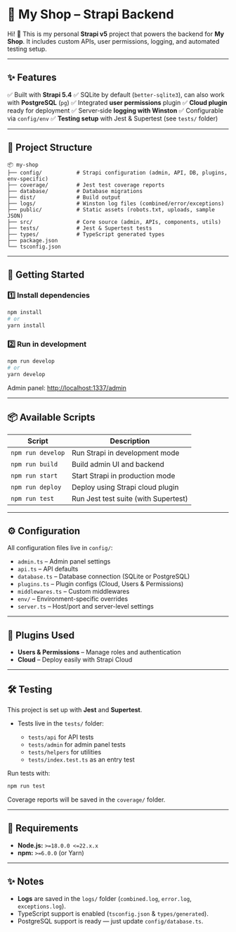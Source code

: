 
# 🏪 My Shop – Strapi Backend

Hi! 👋
This is my personal **Strapi v5** project that powers the backend for **My Shop**.
It includes custom APIs, user permissions, logging, and automated testing setup.

---

## ✨ Features

✅ Built with **Strapi 5.4**
✅ SQLite by default (`better-sqlite3`), can also work with **PostgreSQL** (`pg`)
✅ Integrated **user permissions** plugin
✅ **Cloud plugin** ready for deployment
✅ Server‑side **logging with Winston**
✅ Configurable via `config/env`
✅ **Testing setup** with Jest & Supertest (see `tests/` folder)

---

## 📂 Project Structure

```
📦 my-shop
├── config/           # Strapi configuration (admin, API, DB, plugins, env-specific)
├── coverage/         # Jest test coverage reports
├── database/         # Database migrations
├── dist/             # Build output
├── logs/             # Winston log files (combined/error/exceptions)
├── public/           # Static assets (robots.txt, uploads, sample JSON)
├── src/              # Core source (admin, APIs, components, utils)
├── tests/            # Jest & Supertest tests
├── types/            # TypeScript generated types
├── package.json
└── tsconfig.json
```

---

## 🚀 Getting Started

### 1️⃣ Install dependencies

```bash
npm install
# or
yarn install
```

### 2️⃣ Run in development

```bash
npm run develop
# or
yarn develop
```

Admin panel: [http://localhost:1337/admin](http://localhost:1337/admin)

---

## 📦 Available Scripts

| Script            | Description                          |
| ----------------- | ------------------------------------ |
| `npm run develop` | Run Strapi in development mode       |
| `npm run build`   | Build admin UI and backend           |
| `npm run start`   | Start Strapi in production mode      |
| `npm run deploy`  | Deploy using Strapi cloud plugin     |
| `npm run test`    | Run Jest test suite (with Supertest) |

---

## ⚙️ Configuration

All configuration files live in `config/`:

* `admin.ts` – Admin panel settings
* `api.ts` – API defaults
* `database.ts` – Database connection (SQLite or PostgreSQL)
* `plugins.ts` – Plugin configs (Cloud, Users & Permissions)
* `middlewares.ts` – Custom middlewares
* `env/` – Environment-specific overrides
* `server.ts` – Host/port and server-level settings

---

## 🧩 Plugins Used

* **Users & Permissions** – Manage roles and authentication
* **Cloud** – Deploy easily with Strapi Cloud

---

## 🛠 Testing

This project is set up with **Jest** and **Supertest**.

* Tests live in the `tests/` folder:

  * `tests/api` for API tests
  * `tests/admin` for admin panel tests
  * `tests/helpers` for utilities
  * `tests/index.test.ts` as an entry test

Run tests with:

```bash
npm run test
```

Coverage reports will be saved in the `coverage/` folder.

---

## 📌 Requirements

* **Node.js:** `>=18.0.0 <=22.x.x`
* **npm:** `>=6.0.0` (or Yarn)

---

## ✨ Notes

* **Logs** are saved in the `logs/` folder (`combined.log`, `error.log`, `exceptions.log`).
* TypeScript support is enabled (`tsconfig.json` & `types/generated`).
* PostgreSQL support is ready — just update `config/database.ts`.
